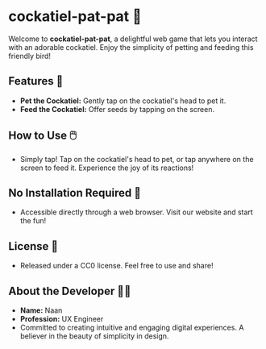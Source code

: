# cockatiel-pat-pat 🐤

Welcome to **cockatiel-pat-pat**, a delightful web game that lets you interact with an adorable cockatiel. Enjoy the simplicity of petting and feeding this friendly bird!

## Features 🌟
- **Pet the Cockatiel:** Gently tap on the cockatiel's head to pet it.
- **Feed the Cockatiel:** Offer seeds by tapping on the screen.

## How to Use 🖱️
- Simply tap! Tap on the cockatiel's head to pet, or tap anywhere on the screen to feed it. Experience the joy of its reactions!

## No Installation Required 🚀
- Accessible directly through a web browser. Visit our website and start the fun!

## License 📜
- Released under a CC0 license. Feel free to use and share!

## About the Developer 👩‍💻
- **Name:** Naan
- **Profession:** UX Engineer
- Committed to creating intuitive and engaging digital experiences. A believer in the beauty of simplicity in design.
